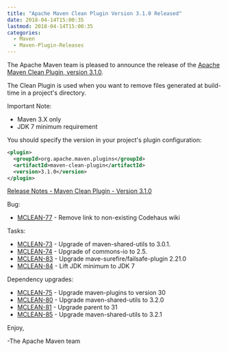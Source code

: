 ```yaml
---
title: "Apache Maven Clean Plugin Version 3.1.0 Released"
date: 2018-04-14T15:00:35
lastmod: 2018-04-14T15:00:35
categories:
  - Maven
  - Maven-Plugin-Releases
---
```

The Apache Maven team is pleased to announce the release of the 
[Apache Maven Clean Plugin, version 3.1.0](https://maven.apache.org/plugins/maven-clean-plugin/).

The Clean Plugin is used when you want to remove files generated at build-time
in a project's directory.

Important Note:

 * Maven 3.X only
 * JDK 7 minimum requirement

You should specify the version in your project's plugin configuration:

```xml
<plugin>
  <groupId>org.apache.maven.plugins</groupId>
  <artifactId>maven-clean-plugin</artifactId>
  <version>3.1.0</version>
</plugin>
```

<!-- more -->

[Release Notes - Maven Clean Plugin - Version 3.1.0](https://issues.apache.org/jira/secure/ReleaseNote.jspa?projectId=12317224&version=12337984)

Bug:

 * [MCLEAN-77](https://issues.apache.org/jira/browse/MCLEAN-77) - Remove link to non-existing Codehaus wiki

Tasks:

 * [MCLEAN-73](https://issues.apache.org/jira/browse/MCLEAN-73) - Upgrade of maven-shared-utils to 3.0.1.
 * [MCLEAN-74](https://issues.apache.org/jira/browse/MCLEAN-74) - Upgrade of commons-io to 2.5.
 * [MCLEAN-83](https://issues.apache.org/jira/browse/MCLEAN-83) - Upgrade mave-surefire/failsafe-plugin 2.21.0
 * [MCLEAN-84](https://issues.apache.org/jira/browse/MCLEAN-84) - Lift JDK minimum to JDK 7

Dependency upgrades:

 * [MCLEAN-75](https://issues.apache.org/jira/browse/MCLEAN-75) - Upgrade maven-plugins to version 30
 * [MCLEAN-80](https://issues.apache.org/jira/browse/MCLEAN-80) - Upgrade maven-shared-utils to 3.2.0
 * [MCLEAN-81](https://issues.apache.org/jira/browse/MCLEAN-81) - Upgrade parent to 31
 * [MCLEAN-85](https://issues.apache.org/jira/browse/MCLEAN-85) - Upgrade maven-shared-utils to 3.2.1


Enjoy,

-The Apache Maven team
